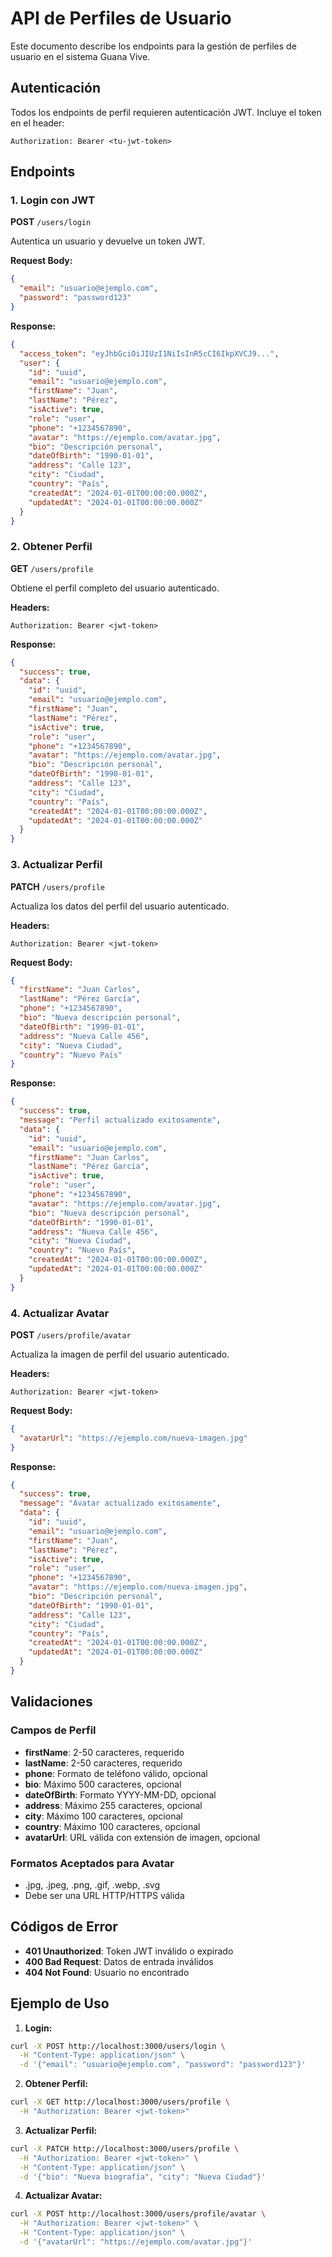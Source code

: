 # API de Perfiles de Usuario

Este documento describe los endpoints para la gestión de perfiles de usuario en el sistema Guana Vive.

## Autenticación

Todos los endpoints de perfil requieren autenticación JWT. Incluye el token en el header:
```
Authorization: Bearer <tu-jwt-token>
```

## Endpoints

### 1. Login con JWT
**POST** `/users/login`

Autentica un usuario y devuelve un token JWT.

**Request Body:**
```json
{
  "email": "usuario@ejemplo.com",
  "password": "password123"
}
```

**Response:**
```json
{
  "access_token": "eyJhbGciOiJIUzI1NiIsInR5cCI6IkpXVCJ9...",
  "user": {
    "id": "uuid",
    "email": "usuario@ejemplo.com",
    "firstName": "Juan",
    "lastName": "Pérez",
    "isActive": true,
    "role": "user",
    "phone": "+1234567890",
    "avatar": "https://ejemplo.com/avatar.jpg",
    "bio": "Descripción personal",
    "dateOfBirth": "1990-01-01",
    "address": "Calle 123",
    "city": "Ciudad",
    "country": "País",
    "createdAt": "2024-01-01T00:00:00.000Z",
    "updatedAt": "2024-01-01T00:00:00.000Z"
  }
}
```

### 2. Obtener Perfil
**GET** `/users/profile`

Obtiene el perfil completo del usuario autenticado.

**Headers:**
```
Authorization: Bearer <jwt-token>
```

**Response:**
```json
{
  "success": true,
  "data": {
    "id": "uuid",
    "email": "usuario@ejemplo.com",
    "firstName": "Juan",
    "lastName": "Pérez",
    "isActive": true,
    "role": "user",
    "phone": "+1234567890",
    "avatar": "https://ejemplo.com/avatar.jpg",
    "bio": "Descripción personal",
    "dateOfBirth": "1990-01-01",
    "address": "Calle 123",
    "city": "Ciudad",
    "country": "País",
    "createdAt": "2024-01-01T00:00:00.000Z",
    "updatedAt": "2024-01-01T00:00:00.000Z"
  }
}
```

### 3. Actualizar Perfil
**PATCH** `/users/profile`

Actualiza los datos del perfil del usuario autenticado.

**Headers:**
```
Authorization: Bearer <jwt-token>
```

**Request Body:**
```json
{
  "firstName": "Juan Carlos",
  "lastName": "Pérez García",
  "phone": "+1234567890",
  "bio": "Nueva descripción personal",
  "dateOfBirth": "1990-01-01",
  "address": "Nueva Calle 456",
  "city": "Nueva Ciudad",
  "country": "Nuevo País"
}
```

**Response:**
```json
{
  "success": true,
  "message": "Perfil actualizado exitosamente",
  "data": {
    "id": "uuid",
    "email": "usuario@ejemplo.com",
    "firstName": "Juan Carlos",
    "lastName": "Pérez García",
    "isActive": true,
    "role": "user",
    "phone": "+1234567890",
    "avatar": "https://ejemplo.com/avatar.jpg",
    "bio": "Nueva descripción personal",
    "dateOfBirth": "1990-01-01",
    "address": "Nueva Calle 456",
    "city": "Nueva Ciudad",
    "country": "Nuevo País",
    "createdAt": "2024-01-01T00:00:00.000Z",
    "updatedAt": "2024-01-01T00:00:00.000Z"
  }
}
```

### 4. Actualizar Avatar
**POST** `/users/profile/avatar`

Actualiza la imagen de perfil del usuario autenticado.

**Headers:**
```
Authorization: Bearer <jwt-token>
```

**Request Body:**
```json
{
  "avatarUrl": "https://ejemplo.com/nueva-imagen.jpg"
}
```

**Response:**
```json
{
  "success": true,
  "message": "Avatar actualizado exitosamente",
  "data": {
    "id": "uuid",
    "email": "usuario@ejemplo.com",
    "firstName": "Juan",
    "lastName": "Pérez",
    "isActive": true,
    "role": "user",
    "phone": "+1234567890",
    "avatar": "https://ejemplo.com/nueva-imagen.jpg",
    "bio": "Descripción personal",
    "dateOfBirth": "1990-01-01",
    "address": "Calle 123",
    "city": "Ciudad",
    "country": "País",
    "createdAt": "2024-01-01T00:00:00.000Z",
    "updatedAt": "2024-01-01T00:00:00.000Z"
  }
}
```

## Validaciones

### Campos de Perfil
- **firstName**: 2-50 caracteres, requerido
- **lastName**: 2-50 caracteres, requerido
- **phone**: Formato de teléfono válido, opcional
- **bio**: Máximo 500 caracteres, opcional
- **dateOfBirth**: Formato YYYY-MM-DD, opcional
- **address**: Máximo 255 caracteres, opcional
- **city**: Máximo 100 caracteres, opcional
- **country**: Máximo 100 caracteres, opcional
- **avatarUrl**: URL válida con extensión de imagen, opcional

### Formatos Aceptados para Avatar
- .jpg, .jpeg, .png, .gif, .webp, .svg
- Debe ser una URL HTTP/HTTPS válida

## Códigos de Error

- **401 Unauthorized**: Token JWT inválido o expirado
- **400 Bad Request**: Datos de entrada inválidos
- **404 Not Found**: Usuario no encontrado

## Ejemplo de Uso

1. **Login:**
```bash
curl -X POST http://localhost:3000/users/login \
  -H "Content-Type: application/json" \
  -d '{"email": "usuario@ejemplo.com", "password": "password123"}'
```

2. **Obtener Perfil:**
```bash
curl -X GET http://localhost:3000/users/profile \
  -H "Authorization: Bearer <jwt-token>"
```

3. **Actualizar Perfil:**
```bash
curl -X PATCH http://localhost:3000/users/profile \
  -H "Authorization: Bearer <jwt-token>" \
  -H "Content-Type: application/json" \
  -d '{"bio": "Nueva biografía", "city": "Nueva Ciudad"}'
```

4. **Actualizar Avatar:**
```bash
curl -X POST http://localhost:3000/users/profile/avatar \
  -H "Authorization: Bearer <jwt-token>" \
  -H "Content-Type: application/json" \
  -d '{"avatarUrl": "https://ejemplo.com/avatar.jpg"}'
```
